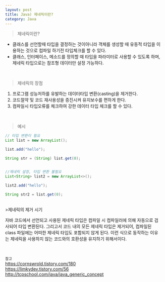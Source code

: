 ```yaml
---
layout: post
title: Java) 제네릭이란?
category: Java
---
```

	
    
>제네릭이란?  
 
- 클래스를 선언할때 타입을 결정하는 것이아니라 객체를 생성할 때 유동적 타입을 이용하는 것으로 컴파일 하기전 타입체크를 할 수 있다.
- 클래스, 인터페이스, 메소드를 정의할 때 타입을 파라미터로 사용할 수 있도록 하며, 제네릭 타입으로는 참조형 데이터만 설정 가능하다.   
<br>

>제네릭의 장점

1. 프로그램 성능저하를 유발하는 데이터타입 변환(casting)을 제거한다.
2. 코드절약 및 코드 재사용성을 증진시켜 유지보수를 편하게 한다.
3. 컴파일시 타입오류를 체크하여 강한 데이터 타입 체크를 할 수 있다.   
<br>

>예시  
```java   
// 타입 변환이 필요
List list = new ArrayList();

list.add("hello");

String str = (String) list.get(0); 


//제네릭 설정, 타입 변환 불필요
List<String> list2 = new ArrayList<>();

list2.add("hello");

String str2 = list.get(0); 

```
<br>   
>제네릭의 제거 시기

자바 코드에서 선언되고 사용된 제네릭 타입은 컴파일 시 컴파일러에 의해 자동으로 검사되어 타입 변환된다.
그리고서 코드 내의 모든 제네릭 타입은 제거되어, 컴파일된 class 파일에는 어떠한 제네릭 타입도 포함되지 않게 된다.
이런 식으로 동작하는 이유는 제네릭을 사용하지 않는 코드와의 호환성을 유지하기 위해서이다.


<br>
 
`참고`    
<https://cornswrold.tistory.com/180>  
<https://limkydev.tistory.com/56>  
<http://tcpschool.com/java/java_generic_concept>
